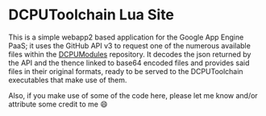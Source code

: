 DCPUToolchain Lua Site
======================

This is a simple webapp2 based application for the Google App Engine PaaS; it uses the GitHub API v3 to request one of the numerous available files within the [DCPUModules](http://github.com/DCPUTeam/DCPUModules) repository.
It decodes the json returned by the API and the thence linked to base64 encoded files and provides said files in their original formats, ready to be served to the DCPUToolchain executables that make use of them.


Also, if you make use of some of the code here, please let me know and/or attribute some credit to me :smile:
